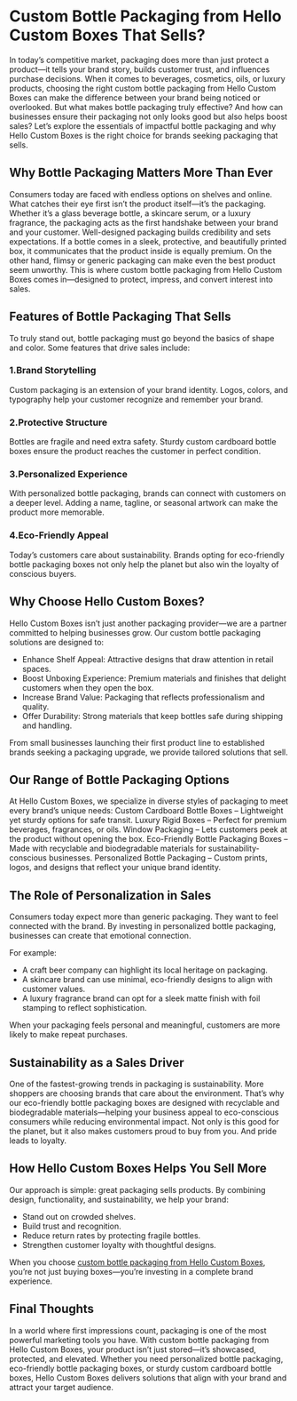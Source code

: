 # Custom Bottle Packaging from Hello Custom Boxes That Sells?
In today’s competitive market, packaging does more than just protect a product—it tells your brand story, builds customer trust, and influences purchase decisions. When it comes to beverages, cosmetics, oils, or luxury products, choosing the right custom bottle packaging from Hello Custom Boxes can make the difference between your brand being noticed or overlooked.
But what makes bottle packaging truly effective? And how can businesses ensure their packaging not only looks good but also helps boost sales? Let’s explore the essentials of impactful bottle packaging and why Hello Custom Boxes is the right choice for brands seeking packaging that sells.
## Why Bottle Packaging Matters More Than Ever
Consumers today are faced with endless options on shelves and online. What catches their eye first isn’t the product itself—it’s the packaging. Whether it’s a glass beverage bottle, a skincare serum, or a luxury fragrance, the packaging acts as the first handshake between your brand and your customer.
Well-designed packaging builds credibility and sets expectations. If a bottle comes in a sleek, protective, and beautifully printed box, it communicates that the product inside is equally premium. On the other hand, flimsy or generic packaging can make even the best product seem unworthy.
This is where custom bottle packaging from Hello Custom Boxes comes in—designed to protect, impress, and convert interest into sales.
## Features of Bottle Packaging That Sells
To truly stand out, bottle packaging must go beyond the basics of shape and color. Some features that drive sales include:
### 1.Brand Storytelling
Custom packaging is an extension of your brand identity. Logos, colors, and typography help your customer recognize and remember your brand.
### 2.Protective Structure
Bottles are fragile and need extra safety. Sturdy custom cardboard bottle boxes ensure the product reaches the customer in perfect condition.
### 3.Personalized Experience
With personalized bottle packaging, brands can connect with customers on a deeper level. Adding a name, tagline, or seasonal artwork can make the product more memorable.
### 4.Eco-Friendly Appeal
Today’s customers care about sustainability. Brands opting for eco-friendly bottle packaging boxes not only help the planet but also win the loyalty of conscious buyers.
## Why Choose Hello Custom Boxes?
Hello Custom Boxes isn’t just another packaging provider—we are a partner committed to helping businesses grow. Our custom bottle packaging solutions are designed to:
- Enhance Shelf Appeal: Attractive designs that draw attention in retail spaces.
- Boost Unboxing Experience: Premium materials and finishes that delight customers when they open the box.
- Increase Brand Value: Packaging that reflects professionalism and quality.
- Offer Durability: Strong materials that keep bottles safe during shipping and handling.
  
From small businesses launching their first product line to established brands seeking a packaging upgrade, we provide tailored solutions that sell.
## Our Range of Bottle Packaging Options
At Hello Custom Boxes, we specialize in diverse styles of packaging to meet every brand’s unique needs:
Custom Cardboard Bottle Boxes – Lightweight yet sturdy options for safe transit.
Luxury Rigid Boxes – Perfect for premium beverages, fragrances, or oils.
Window Packaging – Lets customers peek at the product without opening the box.
Eco-Friendly Bottle Packaging Boxes – Made with recyclable and biodegradable materials for sustainability-conscious businesses.
Personalized Bottle Packaging – Custom prints, logos, and designs that reflect your unique brand identity.
## The Role of Personalization in Sales
Consumers today expect more than generic packaging. They want to feel connected with the brand. By investing in personalized bottle packaging, businesses can create that emotional connection.

For example:
- A craft beer company can highlight its local heritage on packaging.
- A skincare brand can use minimal, eco-friendly designs to align with customer values.
- A luxury fragrance brand can opt for a sleek matte finish with foil stamping to reflect sophistication.
  
When your packaging feels personal and meaningful, customers are more likely to make repeat purchases.
## Sustainability as a Sales Driver
One of the fastest-growing trends in packaging is sustainability. More shoppers are choosing brands that care about the environment. That’s why our eco-friendly bottle packaging boxes are designed with recyclable and biodegradable materials—helping your business appeal to eco-conscious consumers while reducing environmental impact.
Not only is this good for the planet, but it also makes customers proud to buy from you. And pride leads to loyalty.
## How Hello Custom Boxes Helps You Sell More
Our approach is simple: great packaging sells products. By combining design, functionality, and sustainability, we help your brand:
- Stand out on crowded shelves.
- Build trust and recognition.
- Reduce return rates by protecting fragile bottles.
- Strengthen customer loyalty with thoughtful designs.
  
When you choose [custom bottle packaging from Hello Custom Boxes](https://hellocustomboxes.com/bottle-packaging/), you’re not just buying boxes—you’re investing in a complete brand experience.
## Final Thoughts
In a world where first impressions count, packaging is one of the most powerful marketing tools you have. With custom bottle packaging from Hello Custom Boxes, your product isn’t just stored—it’s showcased, protected, and elevated.
Whether you need personalized bottle packaging, eco-friendly bottle packaging boxes, or sturdy custom cardboard bottle boxes, Hello Custom Boxes delivers solutions that align with your brand and attract your target audience.
